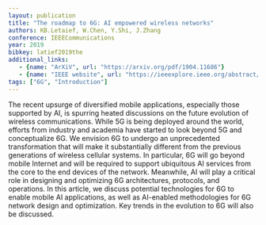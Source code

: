 ```yaml
---
layout: publication
title: "The roadmap to 6G: AI empowered wireless networks"
authors: KB.Letaief, W.Chen, Y.Shi, J.Zhang
conference: IEEECommunications 
year: 2019
bibkey: latief2019the
additional_links:
   - {name: "ArXiV", url: "https://arxiv.org/pdf/1904.11686"}
   - {name: "IEEE website", url: "https://ieeexplore.ieee.org/abstract/document/8808168"}
tags: ["6G", "Introduction"]
---
```

The recent upsurge of diversified mobile applications, especially those supported by AI, is spurring heated discussions on the future evolution of wireless communications. While 5G is being deployed around the world, efforts from industry and academia have started to look beyond 5G and conceptualize 6G. We envision 6G to undergo an unprecedented transformation that will make it substantially different from the previous generations of wireless cellular systems. In particular, 6G will go beyond mobile Internet and will be required to support ubiquitous AI services from the core to the end devices of the network. Meanwhile, AI will play a critical role in designing and optimizing 6G architectures, protocols, and operations. In this article, we discuss potential technologies for 6G to enable mobile AI applications, as well as AI-enabled methodologies for 6G network design and optimization. Key trends in the evolution to 6G will also be discussed.
